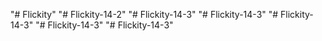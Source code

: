 "# Flickity" 
"# Flickity-14-2" 
"# Flickity-14-3" 
"# Flickity-14-3" 
"# Flickity-14-3" 
"# Flickity-14-3" 
"# Flickity-14-3" 
